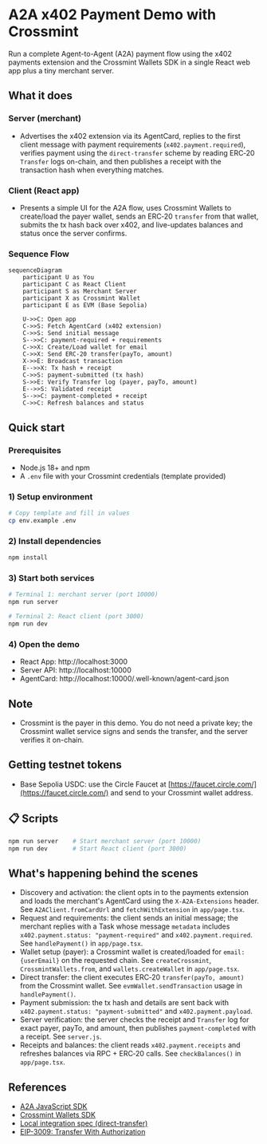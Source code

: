 # A2A x402 Payment Demo with Crossmint

Run a complete Agent-to-Agent (A2A) payment flow using the x402 payments extension and the Crossmint Wallets SDK in a single React web app plus a tiny merchant server.

## What it does

### Server (merchant)
- Advertises the x402 extension via its AgentCard, replies to the first client message with payment requirements (`x402.payment.required`), verifies payment using the `direct-transfer` scheme by reading ERC‑20 `Transfer` logs on-chain, and then publishes a receipt with the transaction hash when everything matches.

### Client (React app)
- Presents a simple UI for the A2A flow, uses Crossmint Wallets to create/load the payer wallet, sends an ERC‑20 `transfer` from that wallet, submits the tx hash back over x402, and live-updates balances and status once the server confirms.

### Sequence Flow

```mermaid
sequenceDiagram
    participant U as You
    participant C as React Client
    participant S as Merchant Server
    participant X as Crossmint Wallet
    participant E as EVM (Base Sepolia)

    U->>C: Open app
    C->>S: Fetch AgentCard (x402 extension)
    C->>S: Send initial message
    S-->>C: payment-required + requirements
    C->>X: Create/Load wallet for email
    C->>X: Send ERC-20 transfer(payTo, amount)
    X->>E: Broadcast transaction
    E-->>X: Tx hash + receipt
    C->>S: payment-submitted (tx hash)
    S->>E: Verify Transfer log (payer, payTo, amount)
    E-->>S: Validated receipt
    S-->>C: payment-completed + receipt
    C->>C: Refresh balances and status
```
## Quick start

### Prerequisites
- Node.js 18+ and npm
- A `.env` file with your Crossmint credentials (template provided)

### 1) Setup environment
```bash
# Copy template and fill in values
cp env.example .env
```

### 2) Install dependencies
```bash
npm install
```

### 3) Start both services
```bash
# Terminal 1: merchant server (port 10000)
npm run server

# Terminal 2: React client (port 3000)
npm run dev
```

### 4) Open the demo
- React App: http://localhost:3000
- Server API: http://localhost:10000
- AgentCard: http://localhost:10000/.well-known/agent-card.json

## Note
- Crossmint is the payer in this demo. You do not need a private key; the Crossmint wallet service signs and sends the transfer, and the server verifies it on-chain.

## Getting testnet tokens
- Base Sepolia USDC: use the Circle Faucet at [https://faucet.circle.com/](https://faucet.circle.com/) and send to your Crossmint wallet address.

## 📋 Scripts

```bash
npm run server    # Start merchant server (port 10000)
npm run dev       # Start React client (port 3000)
```

## What's happening behind the scenes

- Discovery and activation: the client opts in to the payments extension and loads the merchant's AgentCard using the `X-A2A-Extensions` header. See `A2AClient.fromCardUrl` and `fetchWithExtension` in `app/page.tsx`.
- Request and requirements: the client sends an initial message; the merchant replies with a Task whose message `metadata` includes `x402.payment.status: "payment-required"` and `x402.payment.required`. See `handlePayment()` in `app/page.tsx`.
- Wallet setup (payer): a Crossmint wallet is created/loaded for `email:{userEmail}` on the requested chain. See `createCrossmint`, `CrossmintWallets.from`, and `wallets.createWallet` in `app/page.tsx`.
- Direct transfer: the client executes ERC‑20 `transfer(payTo, amount)` from the Crossmint wallet. See `evmWallet.sendTransaction` usage in `handlePayment()`.
- Payment submission: the tx hash and details are sent back with `x402.payment.status: "payment-submitted"` and `x402.payment.payload`.
- Server verification: the server checks the receipt and `Transfer` log for exact payer, payTo, and amount, then publishes `payment-completed` with a receipt. See `server.js`.
- Receipts and balances: the client reads `x402.payment.receipts` and refreshes balances via RPC + ERC‑20 calls. See `checkBalances()` in `app/page.tsx`.

## References

- [A2A JavaScript SDK](https://github.com/a2aproject/a2a-js)
- [Crossmint Wallets SDK](https://www.npmjs.com/package/@crossmint/wallets-sdk)
- [Local integration spec (direct-transfer)](./spec.md)
- [EIP-3009: Transfer With Authorization](https://eips.ethereum.org/EIPS/eip-3009)
